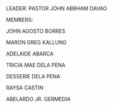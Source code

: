 LEADER: PASTOR JOHN ABRHAM DAVAO

MEMBERS:

JOHN AGOSTO BORRES

MARON GREG KALLUNG

ADELAIDE ABARCA

TRICIA MAE DELA PENA        

DESSERIE DELA PENA

RAYSA CASTIN

ABELARDO JR. GERMEDIA
        
